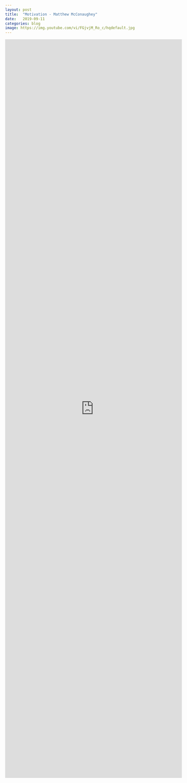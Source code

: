 ```yaml
---
layout: post
title:  "Motivation - Matthew McConaughey"
date:   2019-09-11
categories: blog
image: https://img.youtube.com/vi/FGjvjM_Ro_c/hqdefault.jpg
---
```

<iframe style="width:60vw; height:60vh; display:block; margin:auto" src="https://www.youtube.com/embed/FGjvjM_Ro_c" frameborder="0" allow="accelerometer; autoplay; encrypted-media; gyroscope; picture-in-picture" allowfullscreen></iframe>
<br>
